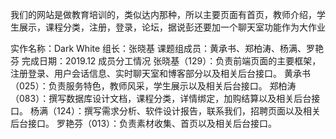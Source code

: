 
我们的网站是做教育培训的，类似达内那种，所以主要页面有首页，教师介绍，学生展示，课程分类，注册，登录，论坛，据说彭还要加一个聊天室功能作为大作业

实作名称：Dark White 
组长：张晓基
课题组成员：黄承书、郑柏涛、杨满、罗艳芬
完成日期：2019.12
成员分工情况
张晓基（129）：负责前端页面的主要框架，注册登录、用户会话信息、实时聊天室和博客部分以及相关后台接口。
黄承书（025）：负责服务特色，教师风采，学生展示以及相关后台接口。
郑柏涛（083）：撰写数据库设计文档，课程分类，详情绑定，加购结算以及相关后台接口。
杨满（124）：撰写需求分析、软件设计报告，联系我们，招聘页面以及相关后台接口。
罗艳芬（013）：负责素材收集、首页以及相关后台接口。
